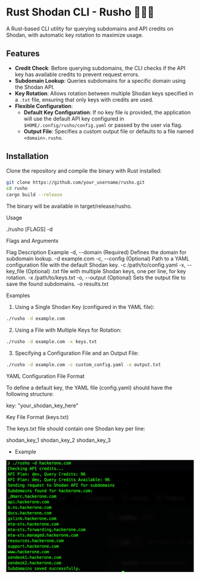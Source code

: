 # Rust Shodan CLI - Rusho 🦀🏴‍☠️

A Rust-based CLI utility for querying subdomains and API credits on Shodan, with automatic key rotation to maximize usage.

## Features

- **Credit Check**: Before querying subdomains, the CLI checks if the API key has available credits to prevent request errors.
- **Subdomain Lookup**: Queries subdomains for a specific domain using the Shodan API.
- **Key Rotation**: Allows rotation between multiple Shodan keys specified in a `.txt` file, ensuring that only keys with credits are used.
- **Flexible Configuration**:
  - **Default Key Configuration**: If no key file is provided, the application will use the default API key configured in `$HOME/.config/rusho/config.yaml` or passed by the user via flag.
  - **Output File**: Specifies a custom output file or defaults to a file named `<domain>.rusho`.

## Installation

Clone the repository and compile the binary with Rust installed:

```bash
git clone https://github.com/your_username/rusho.git
cd rusho
cargo build --release
```

The binary will be available in target/release/rusho.

Usage

./rusho [FLAGS] -d <domain>

Flags and Arguments

Flag	Description	Example
-d, --domain	(Required) Defines the domain for subdomain lookup.	-d example.com
-c, --config	(Optional) Path to a YAML configuration file with the default Shodan key.	-c /path/to/config.yaml
-x, --key_file	(Optional) .txt file with multiple Shodan keys, one per line, for key rotation.	-x /path/to/keys.txt
-o, --output	(Optional) Sets the output file to save the found subdomains.	-o results.txt

Examples

1.	Using a Single Shodan Key (configured in the YAML file):

```bash
./rusho -d example.com
```

2.	Using a File with Multiple Keys for Rotation:

```bash
./rusho -d example.com -x keys.txt
```

3.	Specifying a Configuration File and an Output File:

```bash
./rusho -d example.com -c custom_config.yaml -o output.txt
```

YAML Configuration File Format

To define a default key, the YAML file (config.yaml) should have the following structure:

key: "your_shodan_key_here"

Key File Format (keys.txt)

The keys.txt file should contain one Shodan key per line:

shodan_key_1
shodan_key_2
shodan_key_3


- Example

![](rusho.png)


